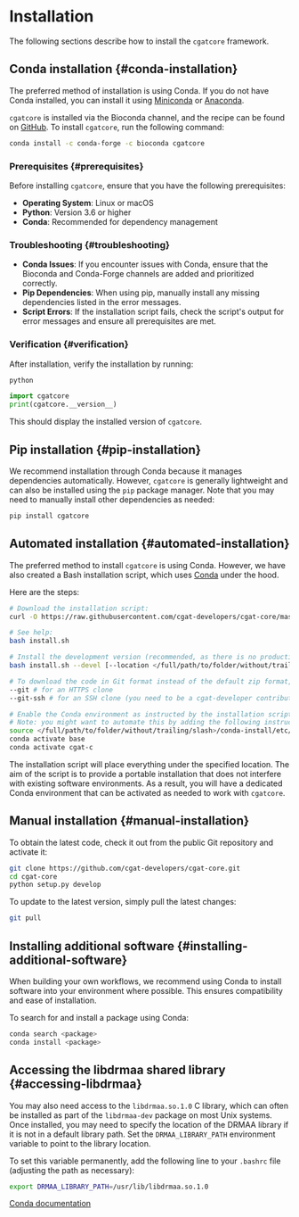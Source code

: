 # Installation

The following sections describe how to install the `cgatcore` framework.

## Conda installation {#conda-installation}

The preferred method of installation is using Conda. If you do not have Conda installed, you can install it using [Miniconda](https://conda.io/miniconda.html) or [Anaconda](https://www.anaconda.com/download/#macos).

`cgatcore` is installed via the Bioconda channel, and the recipe can be found on [GitHub](https://github.com/bioconda/bioconda-recipes/tree/b1a943da5a73b4c3fad93fdf281915b397401908/recipes/cgat-core). To install `cgatcore`, run the following command:

```bash
conda install -c conda-forge -c bioconda cgatcore
```

### Prerequisites {#prerequisites}

Before installing `cgatcore`, ensure that you have the following prerequisites:

- **Operating System**: Linux or macOS
- **Python**: Version 3.6 or higher
- **Conda**: Recommended for dependency management

### Troubleshooting {#troubleshooting}

- **Conda Issues**: If you encounter issues with Conda, ensure that the Bioconda and Conda-Forge channels are added and prioritized correctly.
- **Pip Dependencies**: When using pip, manually install any missing dependencies listed in the error messages.
- **Script Errors**: If the installation script fails, check the script's output for error messages and ensure all prerequisites are met.

### Verification {#verification}

After installation, verify the installation by running:

```bash
python
```

```python
import cgatcore
print(cgatcore.__version__)
```

This should display the installed version of `cgatcore`.

## Pip installation {#pip-installation}

We recommend installation through Conda because it manages dependencies automatically. However, `cgatcore` is generally lightweight and can also be installed using the `pip` package manager. Note that you may need to manually install other dependencies as needed:

```bash
pip install cgatcore
```

## Automated installation {#automated-installation}

The preferred method to install `cgatcore` is using Conda. However, we have also created a Bash installation script, which uses [Conda](https://conda.io/docs/) under the hood.

Here are the steps:

```bash
# Download the installation script:
curl -O https://raw.githubusercontent.com/cgat-developers/cgat-core/master/install.sh

# See help:
bash install.sh

# Install the development version (recommended, as there is no production version yet):
bash install.sh --devel [--location </full/path/to/folder/without/trailing/slash>]

# To download the code in Git format instead of the default zip format, use:
--git # for an HTTPS clone
--git-ssh # for an SSH clone (you need to be a cgat-developer contributor on GitHub to do this)

# Enable the Conda environment as instructed by the installation script
# Note: you might want to automate this by adding the following instructions to your .bashrc
source </full/path/to/folder/without/trailing/slash>/conda-install/etc/profile.d/conda.sh
conda activate base
conda activate cgat-c
```

The installation script will place everything under the specified location. The aim of the script is to provide a portable installation that does not interfere with existing software environments. As a result, you will have a dedicated Conda environment that can be activated as needed to work with `cgatcore`.

## Manual installation {#manual-installation}

To obtain the latest code, check it out from the public Git repository and activate it:

```bash
git clone https://github.com/cgat-developers/cgat-core.git
cd cgat-core
python setup.py develop
```

To update to the latest version, simply pull the latest changes:

```bash
git pull
```

## Installing additional software {#installing-additional-software}

When building your own workflows, we recommend using Conda to install software into your environment where possible. This ensures compatibility and ease of installation.

To search for and install a package using Conda:

```bash
conda search <package>
conda install <package>
```

## Accessing the libdrmaa shared library {#accessing-libdrmaa}

You may also need access to the `libdrmaa.so.1.0` C library, which can often be installed as part of the `libdrmaa-dev` package on most Unix systems. Once installed, you may need to specify the location of the DRMAA library if it is not in a default library path. Set the `DRMAA_LIBRARY_PATH` environment variable to point to the library location.

To set this variable permanently, add the following line to your `.bashrc` file (adjusting the path as necessary):

```bash
export DRMAA_LIBRARY_PATH=/usr/lib/libdrmaa.so.1.0
```

[Conda documentation](https://conda.io)